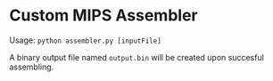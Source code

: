 # Custom MIPS Assembler

Usage: `python assembler.py [inputFile]`

A binary output file named `output.bin` will be created upon succesful assembling.
